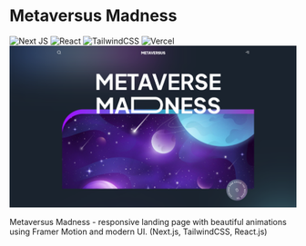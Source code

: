 # Metaversus Madness <img src="https://media3.giphy.com/media/kC4mPqTzMBPZ0bjACS/giphy.gif?cid=6c09b952b8afedr9wd15bozddmw02k30b9qns6irk7lvbmkk&ep=v1_internal_gif_by_id&rid=giphy.gif&ct=s" alt="" width="50"/>
![Next JS](https://img.shields.io/badge/Next-black?style=for-the-badge&logo=next.js&logoColor=white) ![React](https://img.shields.io/badge/react-%2320232a.svg?style=for-the-badge&logo=react&logoColor=%2361DAFB) ![TailwindCSS](https://img.shields.io/badge/tailwindcss-%2338B2AC.svg?style=for-the-badge&logo=tailwind-css&logoColor=white) ![Vercel](https://img.shields.io/badge/vercel-%23000000.svg?style=for-the-badge&logo=vercel&logoColor=white)
<img src="./prev-git.png" alt="" />

Metaversus Madness - responsive landing page with beautiful animations using Framer Motion and modern UI. (Next.js, TailwindCSS, React.js)

